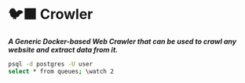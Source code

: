 # 🐦‍⬛ Crowler

**_A Generic Docker-based Web Crawler that can be used to crawl any website and extract data from it._**

```bash
psql -d postgres -U user
select * from queues; \watch 2
```
